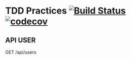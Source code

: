 # TDD Practices [![Build Status](https://travis-ci.org/cleider87/tdd-practices.svg?branch=master)](https://travis-ci.org/cleider87/tdd-practices)  [![codecov](https://codecov.io/gh/cleider87/tdd-practices/branch/master/graph/badge.svg)](https://codecov.io/gh/cleider87/tdd-practices)

## API USER
GET /api/users
